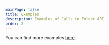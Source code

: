 ```yaml
---
mainPage: false
title: Examples
description: Examples of Calls to Folder API
order: 2
---
```


You can find more examples [here](/docs/general/examples.html).
